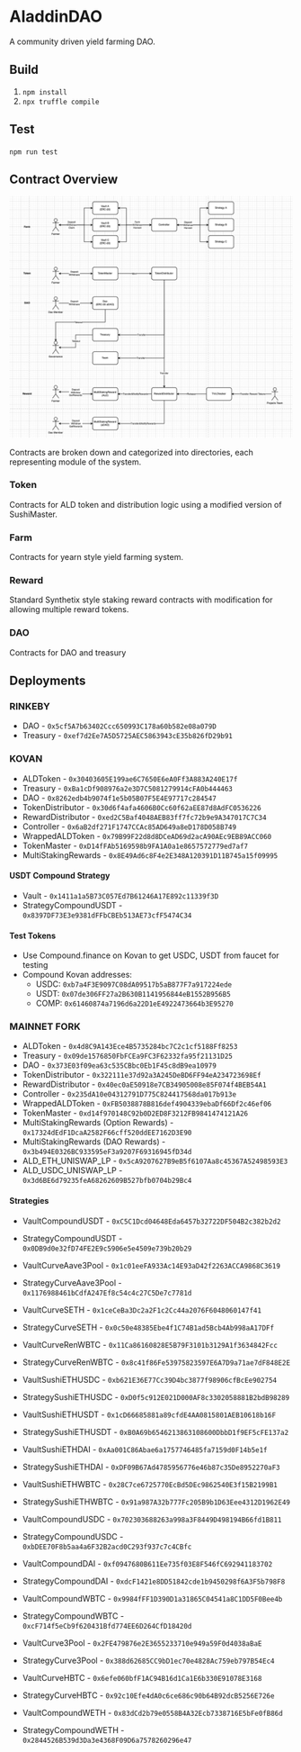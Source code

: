 # AladdinDAO
A community driven yield farming DAO.

## Build

1. `npm install`
2. `npx truffle compile`

## Test
`npm run test`

## Contract Overview

![Overview](/diagram.png)

Contracts are broken down and categorized into directories, each representing module of the system.

### Token
Contracts for ALD token and distribution logic using a modified version of SushiMaster.

### Farm
Contracts for yearn style yield farming system.

### Reward
Standard Synthetix style staking reward contracts with modification for allowing multiple reward tokens.

### DAO
Contracts for DAO and treasury

## Deployments

### RINKEBY
- DAO - `0x5cf5A7b63402Ccc650993C178a60b582e08a079D`
- Treasury - `0xef7d2Ee7A5D5725AEC5863943cE35b826fD29b91`


### KOVAN
 - ALDToken - `0x30403605E199ae6C7650E6eA0Ff3A883A240E17f`
 - Treasury - `0xBa1cDf908976a2e3D7C5081279914cFA0b444463`
 - DAO - `0x8262edb4b9074f1e5b05B07F5E4E97717c284547`
 - TokenDistributor - `0x30d6f4afa4606B0Cc60f62aEE87d8AdFC0536226`
 - RewardDistributor - `0xed2C5Baf4048AEB83ff7fc72b9e9A347017C7C34`
 - Controller - `0x6aB2df271F1747CCAc85AD649a8eD178D058B749`
 - WrappedALDToken - `0x79B99F22d8d8DCeAD69d2acA90AEc9EB89ACC060`
 - TokenMaster - `0xD14fFAb5169598b9FA1A0a1e8657572779ed7af7`
 - MultiStakingRewards - `0x8E49Ad6c8F4e2E348A120391D11B745a15f09995`

#### USDT Compound Strategy
- Vault - `0x1411a1a5B73C057Ed7B61246A17E892c11339f3D`
- StrategyCompoundUSDT - `0x8397DF73E3e9381dFFbCBEb513AE73cfF5474C34`

#### Test Tokens
- Use Compound.finance on Kovan to get USDC, USDT from faucet for testing
- Compound Kovan addresses:
  - USDC: `0xb7a4F3E9097C08dA09517b5aB877F7a917224ede`
  - USDT: `0x07de306FF27a2B630B1141956844eB1552B956B5`
  - COMP: `0x61460874a7196d6a22D1eE4922473664b3E95270`


### MAINNET FORK
 - ALDToken - `0x4d8C9A143Ece4B5735284bc7C2c1cf5188Ff8253`
 - Treasury - `0x09de1576850FbFCEa9FC3F62332fa95f21131D25`
 - DAO - `0x373E03f09ea63c535CBbc0Eb1F45c8dB9ea10979`
 - TokenDistributor - `0x322111e37d92a3A245DeBD6FF94eA234723698Ef`
 - RewardDistributor - `0x40ec0aE50918e7CB34905008e85F074f4BEB54A1`
 - Controller - `0x235dA10e04312791D775C824417568da017b913e`
 - WrappedALDToken - `0xFB5038878B816def4904339ebaDf66Df2c46ef06`
 - TokenMaster - `0xd14f970148C92b0D2ED8F3212FB9841474121A26`
 - MultiStakingRewards (Option Rewards) - `0x17324dEdF1DcaA2582F66cff520ddEE7162D3E90`
 - MultiStakingRewards (DAO Rewards) - `0x3b494E0326BC933595eF3a9207F69316945fD34d`
 - ALD_ETH_UNISWAP_LP - `0x5cA9207627B9eB5f6107Aa8c45367A52498593E3`
 - ALD_USDC_UNISWAP_LP - `0x3d6BE6d79235feA68262609B527bfb0704b29Bc4`

#### Strategies
- VaultCompoundUSDT - `0xC5C1Dcd04648Eda6457b32722DF504B2c382b2d2`
- StrategyCompoundUSDT - `0x0DB9d0e32fD74FE2E9c5906e5e4509e739b20b29`

- VaultCurveAave3Pool - `0x1c01eeFA933Ac14E93aD42f2263ACCA9868C3619`
- StrategyCurveAave3Pool - `0x1176988461bCdfA247Ef8c54c4c27C5De7c7781d`

- VaultCurveSETH - `0x1ceCeBa3Dc2a2F1c2Cc44a2076F6048060147f41`
- StrategyCurveSETH - `0x0c50e48385Ebe4f1C74B1ad5Bcb4Ab998aA17DFf`

- VaultCurveRenWBTC - `0x11Ca86160828E5B79F3101b3129A1f3634842Fcc`
- StrategyCurveRenWBTC - `0x8c41f86Fe53975823597E6A7D9a71ae7dF848E2E`

- VaultSushiETHUSDC - `0xb621E36E77Cc39D4bc3877f98906cfBcEe902754`
- StrategySushiETHUSDC - `0xD0f5c912E021D000AF8c3302058881B2bdB98289`

- VaultSushiETHUSDT - `0x1cD66685881a89cfdE4AA0815801AEB10618b16F`
- StrategySushiETHUSDT - `0xB0A69b6546213863108600DbbD1f9EF5cFE137a2`

- VaultSushiETHDAI - `0xAa001C86Abae6a1757746485fa7159d0F14b5e1f`
- StrategySushiETHDAI - `0xDF09B67Ad4785956776e46b87c35De8952270aF3`

- VaultSushiETHWBTC - `0x28C7ce6725770EcBd5DEc9862540E3f15B2199B1`
- StrategySushiETHWBTC - `0x91a987A32b777Fc205B9b1D63Eee4312D1962E49`

- VaultCompoundUSDC - `0x702303688263a998a3F8449D498194B66fd1B811`
- StrategyCompoundUSDC - `0xbDEE70F8b5aa4a6F32B2acd0C293f937c7c4CBfc`

- VaultCompoundDAI - `0xf0947680B611Ee735f03E8F546fC692941183702`
- StrategyCompoundDAI - `0xdcF1421e8DD51842cde1b9450298f6A3F5b798F8`

- VaultCompoundWBTC - `0x9984fFF1D390D1a31865C04541a8C1DD5F0Bee4b`
- StrategyCompoundWBTC - `0xcF714f5eCb9f620431Bfd774EE6D264CfD18420d`

- VaultCurve3Pool - `0x2FE479876e2E3655233710e949a59F0d4038aBaE`
- StrategyCurve3Pool - `0x388d62685CC9bD1ec70e4828Ac759eb797B54Ec4`

- VaultCurveHBTC - `0x6efe060bfF1AC94B16d1Ca1E6b330E91078E3168`
- StrategyCurveHBTC - `0x92c10Efe4dA0c6ce686c90b64B92dcB5256E726e`

- VaultCompoundWETH - `0x83dCd2b79e0558B4A32Ecb7338716E5bFe0fB86d`
- StrategyCompoundWETH - `0x2844526B539d3Da3e4368F09D6a7578260296e47`
